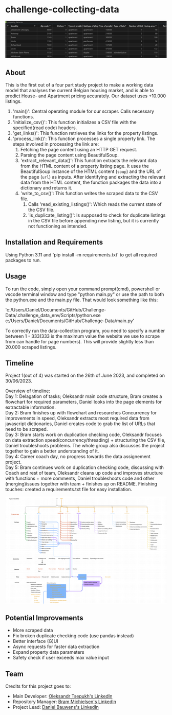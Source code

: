 # challenge-collecting-data


![dataset](./assets/csvfile.png)

## About
This is the first out of a four part study project to make a working data model that analyses the current Belgian housing market, and is able to predict House- and Apartment pricing accurately. Our dataset uses +10.000 listings.  

1. 'main()': Central operating module for our scraper. Calls necessary functions.
2. 'initialize_csv()': This function initializes a CSV file with the specified(read code) headers.
3. 'get_links()': This function retrieves the links for the property listings.
4. 'process_link()': This function processes a single property link. The steps involved in processing the link are:
    1. Fetching the page content using an HTTP GET request.
    2. Parsing the page content using BeautifulSoup.
    3. 'extract_relevant_data()': This function extracts the relevant data from the HTML content of a property listing page. 
    It uses the BeautifulSoup instance of the HTML content (`soup`) and the URL of the page (`url`) as inputs.
    After identifying and extracting the relevant data from the HTML content, the function packages the 
    data into a dictionary and returns it.
    4. 'write_to_csv()': This function writes the scraped data to the CSV file.
       1. Calls 'read_existing_listings()': Which reads the current state of the CSV file.
       2. 'is_duplicate_listing()': Is supposed to check for duplicate listings in the CSV file before appending new listing, but it is currently not functioning as intended.




## Installation and Requirements
Using Python 3.11 and 'pip install -m requirements.txt' to get all required packages to run.


## Usage
To run the code, simply open your command prompt(cmd), powershell or vscode terminal window and type "python main.py" or use the path to both the python.exe and the main.py file. That would look something like this:    

'c:/Users/Daniel/Documents/GitHub/Challenge-Data/.challenge_data_env/Scripts/python.exe c:/Users/Daniel/Documents/GitHub/Challenge-Data/main.py'   
   
To correctly run the data-collection program, you need to specify a number between 1 - 333(333 is the maximum value the website we use to scrape from can handle for page numbers). This will provide slightly less than 20.000 scraped listings.


## Timeline
Project 1(out of 4) was started on the 26th of June 2023, and completed on 30/06/2023.     

Overview of timeline:    
Day 1: Delagation of tasks; Oleksandr main code structure, Bram creates a flowchart for required parameters, Daniel looks into the page elements for extractable information.    
Day 2: Bram finishes up with flowchart and researches Concurrency for improvements in speed, Oleksandr extracts most required data from javascript dictionaries, Daniel creates code to grab the list of URLs that need to be scraped.     
Day 3: Bram starts work on duplication checking code, Oleksandr focuses on data extraction speed(concurrency/threading) + structuring the CSV file, Daniel troubleshoots problems. The whole group also discusses the project together to gain a better understanding of it.   
Day 4: Career coach day, no progress towards the data assignement project.   
Day 5: Bram continues work on duplication checking code, discussing with Coach and rest of team, Oleksandr cleans up code and improves structure with functions + more comments, Daniel troubleshoots code and other (merging)issues together with team + finishes up on README. Finishing touches: created a requirements.txt file for easy installation.


![dataset](./assets/flowchart_group5.PNG)
   

## Potential Improvements

- More scraped data       
- Fix broken duplicate checking code (use pandas instead)     
- Better interface (G)UI     
- Async requests for faster data extraction     
- Expand property data parameters  
- Safety check if user exceeds max value input
     

## Team
Credits for this project goes to:    

- Main Developer: [Oleksandr Tsepukh's LinkedIn](https://www.linkedin.com/in/oleksandr-tsepukh-ba4985279?)       
- Repository Manager: [Bram Michielsen's LinkedIn](https://www.linkedin.com/in/brammichielsen?)         
- Project Lead: [Daniel Bauwens's LinkedIn](https://www.linkedin.com/in/daniel-bauwens-5515a8256/?)       

